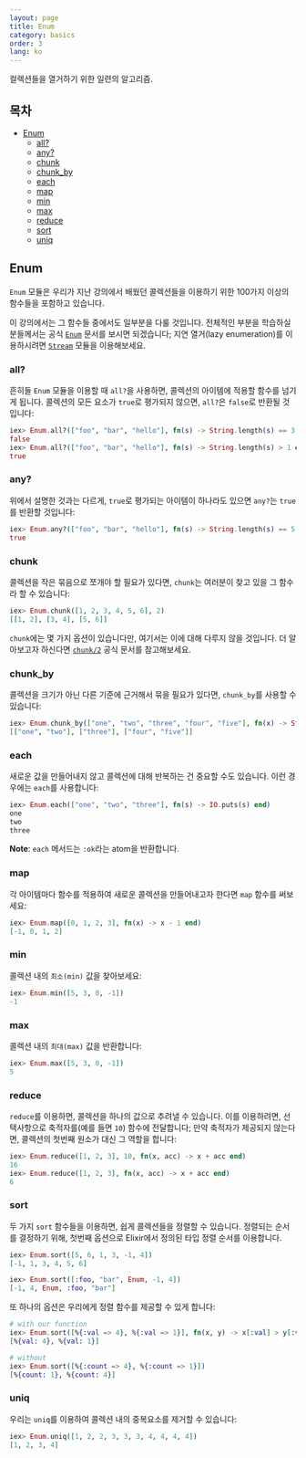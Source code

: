 ```yaml
---
layout: page
title: Enum
category: basics
order: 3
lang: ko
---
```


컬렉션들을 열거하기 위한 일련의 알고리즘.

## 목차

- [Enum](#enum)
  - [all?](#all)
  - [any?](#any)
  - [chunk](#chunk)
  - [chunk_by](#chunk_by)
  - [each](#each)
  - [map](#map)
  - [min](#min)
  - [max](#max)
  - [reduce](#reduce)
  - [sort](#sort)
  - [uniq](#uniq)

## Enum

`Enum` 모듈은 우리가 지난 강의에서 배웠던 콜렉션들을 이용하기 위한 100가지 이상의 함수들을 포함하고 있습니다.

이 강의에서는 그 함수들 중에서도 일부분을 다룰 것입니다. 전체적인 부분을 학습하실 분들께서는 공식 [`Enum`](http://elixir-lang.org/docs/v1.0/elixir/Enum.html) 문서를 보시면 되겠습니다; 지연 열거(lazy enumeration)를 이용하시려면 [`Stream`](http://elixir-lang.org/docs/v1.0/elixir/Stream.html) 모듈을 이용해보세요.


### all?

흔히들 `Enum` 모듈을 이용할 때 `all?`을 사용하면, 콜렉션의 아이템에 적용할 함수를 넘기게 됩니다. 콜렉션의 모든 요소가 `true`로 평가되지 않으면, `all?`은 `false`로 반환될 것입니다:

```elixir
iex> Enum.all?(["foo", "bar", "hello"], fn(s) -> String.length(s) == 3 end)
false
iex> Enum.all?(["foo", "bar", "hello"], fn(s) -> String.length(s) > 1 end)
true
```

### any?

위에서 설명한 것과는 다르게, `true`로 평가되는 아이템이 하나라도 있으면 `any?`는 `true`를 반환할 것입니다:

```elixir
iex> Enum.any?(["foo", "bar", "hello"], fn(s) -> String.length(s) == 5 end)
true
```

### chunk

콜렉션을 작은 묶음으로 쪼개야 할 필요가 있다면, `chunk`는 여러분이 찾고 있을 그 함수라 할 수 있습니다:

```elixir
iex> Enum.chunk([1, 2, 3, 4, 5, 6], 2)
[[1, 2], [3, 4], [5, 6]]
```

`chunk`에는 몇 가지 옵션이 있습니다만, 여기서는 이에 대해 다루지 않을 것입니다. 더 알아보고자 하신다면 [`chunk/2`](http://elixir-lang.org/docs/v1.0/elixir/Enum.html#chunk/2) 공식 문서를 참고해보세요.

### chunk_by

콜렉션을 크기가 아닌 다른 기준에 근거해서 묶을 필요가 있다면, `chunk_by`를 사용할 수 있습니다:

```elixir
iex> Enum.chunk_by(["one", "two", "three", "four", "five"], fn(x) -> String.length(x) end)
[["one", "two"], ["three"], ["four", "five"]]
```

### each

새로운 값을 만들어내지 않고 콜렉션에 대해 반복하는 건 중요할 수도 있습니다. 이런 경우에는 `each`를 사용합니다:

```elixir
iex> Enum.each(["one", "two", "three"], fn(s) -> IO.puts(s) end)
one
two
three
```

__Note__: `each` 메서드는 `:ok`라는 atom을 반환합니다.

### map

각 아이템마다 함수를 적용하여 새로운 콜렉션을 만들어내고자 한다면 `map` 함수를 써보세요:

```elixir
iex> Enum.map([0, 1, 2, 3], fn(x) -> x - 1 end)
[-1, 0, 1, 2]
```

### min

콜렉션 내의 `최소(min)` 값을 찾아보세요:

```elixir
iex> Enum.min([5, 3, 0, -1])
-1
```

### max

콜렉션 내의 `최대(max)` 값을 반환합니다:

```elixir
iex> Enum.max([5, 3, 0, -1])
5
```

### reduce

`reduce`를 이용하면, 콜렉션을 하나의 값으로 추려낼 수 있습니다. 이를 이용하려면, 선택사항으로 축적자를(예를 들면 `10`) 함수에 전달합니다; 만약 축적자가 제공되지 않는다면, 콜렉션의 첫번째 원소가 대신 그 역할을 합니다:  

```elixir
iex> Enum.reduce([1, 2, 3], 10, fn(x, acc) -> x + acc end)
16
iex> Enum.reduce([1, 2, 3], fn(x, acc) -> x + acc end)
6
```

### sort

두 가지 `sort` 함수들을 이용하면, 쉽게 콜렉션들을 정렬할 수 있습니다. 정렬되는 순서를 결정하기 위해, 첫번째 옵션으로 Elixir에서 정의된 타입 정렬 순서를 이용합니다.

```elixir
iex> Enum.sort([5, 6, 1, 3, -1, 4])
[-1, 1, 3, 4, 5, 6]

iex> Enum.sort([:foo, "bar", Enum, -1, 4])
[-1, 4, Enum, :foo, "bar"]
```

또 하나의 옵션은 우리에게 정렬 함수를 제공할 수 있게 합니다:

```elixir
# with our function
iex> Enum.sort([%{:val => 4}, %{:val => 1}], fn(x, y) -> x[:val] > y[:val] end)
[%{val: 4}, %{val: 1}]

# without
iex> Enum.sort([%{:count => 4}, %{:count => 1}])
[%{count: 1}, %{count: 4}]
```

### uniq

우리는 `uniq`를 이용하여 콜렉션 내의 중복요소를 제거할 수 있습니다:

```elixir
iex> Enum.uniq([1, 2, 2, 3, 3, 3, 4, 4, 4, 4])
[1, 2, 3, 4]
```
